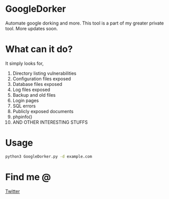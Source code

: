 # GoogleDorker
Automate google dorking and more. This tool is a part of my greater private tool. More updates soon.

# What can it do?
It simply looks for,
1) Directory listing vulnerabilities
2) Configuration files exposed
3) Database files exposed
4) Log files exposed
5) Backup and old files
6) Login pages
7) SQL errors
8) Publicly exposed documents
9) phpinfo()
10) AND OTHER INTERESTING STUFFS

# Usage
```bash
python3 GoogleDorker.py -d example.com
```

# Find me @
<a href="https://twitter.com/nerrorsec">Twitter</a>
